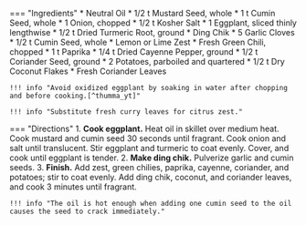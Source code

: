 === "Ingredients"
    * Neutral Oil
    * 1/2 t Mustard Seed, whole
    * 1 t Cumin Seed, whole
    * 1 Onion, chopped
    * 1/2 t Kosher Salt
    * 1 Eggplant, sliced thinly lengthwise
    * 1/2 t Dried Turmeric Root, ground
    * Ding Chik
        * 5 Garlic Cloves
        * 1/2 t Cumin Seed, whole
    * Lemon or Lime Zest
    * Fresh Green Chili, chopped
    * 1 t Paprika
    * 1/4 t Dried Cayenne Pepper, ground
    * 1/2 t Coriander Seed, ground
    * 2 Potatoes, parboiled and quartered
    * 1/2 t Dry Coconut Flakes
    * Fresh Coriander Leaves

    !!! info "Avoid oxidized eggplant by soaking in water after chopping and before cooking.[^thumma_yt]"

    !!! info "Substitute fresh curry leaves for citrus zest."

=== "Directions"
    1. **Cook eggplant.** Heat oil in skillet over medium heat. Cook mustard and cumin seed 30 seconds until fragrant. Cook onion and salt until translucent. Stir eggplant and turmeric to coat evenly. Cover, and cook until eggplant is tender.
    2. **Make ding chik.** Pulverize garlic and cumin seeds.
    3. **Finish.** Add zest, green chilies, paprika, cayenne, coriander, and potatoes; stir to coat evenly. Add ding chik, coconut, and coriander leaves, and cook 3 minutes until fragrant.

    !!! info "The oil is hot enough when adding one cumin seed to the oil causes the seed to crack immediately."

[^thumma]:
    Thumma, Sanjay.
    ["Sukha Aloo Baingan."](https://www.vahrehvah.com/sukha-aloo-baingan)
    _Vah Reh Vah._
    9 March 2019.
[^thumma_yt]:
    Thumma, Sanjay.
    ["Sukha Aloo Baingan - Eggplant and Potatoes Fry - By Vahchef @ VahRehVah.com."](https://www.youtube.com/watch?v=mjMsPsmJUcI)
    [_YouTube: Vahchef - VahRehVah._](https://www.youtube.com/@vahrehvah)
    16 July 2012.

